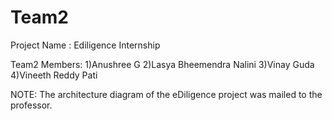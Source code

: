 # Team2

Project Name : Ediligence Internship

Team2 Members: 
1)Anushree G
2)Lasya Bheemendra Nalini
3)Vinay Guda
4)Vineeth Reddy Pati

NOTE:
The architecture diagram of the eDiligence project was mailed to the professor.
